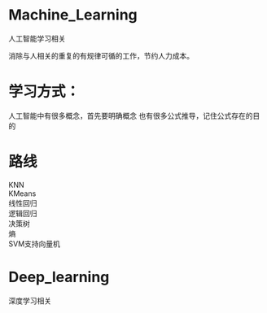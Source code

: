 # Machine_Learning
人工智能学习相关

消除与人相关的重复的有规律可循的工作，节约人力成本。

# 学习方式：
人工智能中有很多概念，首先要明确概念
也有很多公式推导，记住公式存在的目的

# 路线
KNN  
KMeans  
线性回归  
逻辑回归  
决策树  
熵  
SVM支持向量机  

# Deep_learning  
深度学习相关
